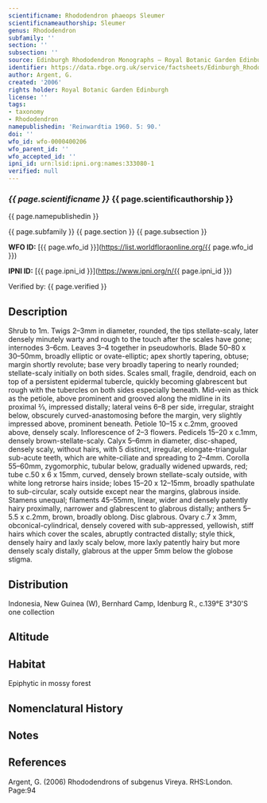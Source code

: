 ```yaml
---
scientificname: Rhododendron phaeops Sleumer
scientificnameauthorship: Sleumer
genus: Rhododendron
subfamily: ''
section: ''
subsection: ''
source: Edinburgh Rhododendron Monographs – Royal Botanic Garden Edinburgh
identifier: https://data.rbge.org.uk/service/factsheets/Edinburgh_Rhododendron_Monographs.xhtml
author: Argent, G.
created: '2006'
rights holder: Royal Botanic Garden Edinburgh
license: ''
tags:
- taxonomy
- Rhododendron
namepublishedin: 'Reinwardtia 1960. 5: 90.'
doi: ''
wfo_id: wfo-0000400206
wfo_parent_id: ''
wfo_accepted_id: ''
ipni_id: urn:lsid:ipni.org:names:333080-1
verified: null
---
```

### _{{ page.scientificname }}_ {{ page.scientificauthorship }}
 {{ page.namepublishedin }}

{{ page.subfamily }} {{ page.section }} {{ page.subsection }}

**WFO ID:** [{{ page.wfo_id }}](https://list.worldfloraonline.org/{{ page.wfo_id }})

**IPNI ID:** [{{ page.ipni_id }}](https://www.ipni.org/n/{{ page.ipni_id }})

Verified by: {{ page.verified }}



## Description
Shrub to 1m. Twigs 2–3mm in diameter, rounded, the tips stellate-scaly, later densely minutely warty and rough to the touch after the scales have gone; internodes 3–6cm. Leaves 3–4 together in pseudowhorls. Blade 50–80 x 30–50mm, broadly elliptic or ovate-elliptic; apex shortly tapering, obtuse; margin shortly revolute; base very broadly tapering to nearly rounded; stellate-scaly initially on both sides. Scales small, fragile, dendroid, each on top of a persistent epidermal tubercle, quickly becoming glabrescent but rough with the tubercles on both sides especially beneath. Mid-vein as thick as the petiole, above prominent and grooved along the midline in its proximal 2⁄3, impressed distally; lateral veins 6–8 per side, irregular, straight below, obscurely curved-anastomosing before the margin, very slightly impressed above, prominent beneath. Petiole 10–15 x c.2mm, grooved above, densely scaly. Inflorescence of 2–3 flowers. Pedicels 15–20 x c.1mm, densely brown-stellate-scaly. Calyx 5–6mm in diameter, disc-shaped, densely scaly, without hairs, with 5 distinct, irregular, elongate-triangular sub-acute teeth, which are white-ciliate and spreading to 2–4mm. Corolla 55–60mm, zygomorphic, tubular below, gradually widened upwards, red; tube c.50 x 6 x 15mm, curved, densely brown stellate-scaly outside, with white long retrorse hairs inside; lobes 15–20 x 12–15mm, broadly spathulate to sub-circular, scaly outside except near the margins, glabrous inside. Stamens unequal; filaments 45–55mm, linear, wider and densely patently hairy proximally, narrower and glabrescent to glabrous distally; anthers 5–5.5 x c.2mm, brown, broadly oblong. Disc glabrous. Ovary c.7 x 3mm, obconical-cylindrical, densely covered with sub-appressed, yellowish, stiff hairs which cover the scales, abruptly contracted distally; style thick, densely hairy and laxly scaly below, more laxly patently hairy but more densely scaly distally, glabrous at the upper 5mm below the globose stigma.

## Distribution
Indonesia, New Guinea (W), Bernhard Camp, Idenburg R., c.139°E 3°30'S one collection

## Altitude


## Habitat
Epiphytic in mossy forest

## Nomenclatural History

                       
## Notes


## References

Argent, G. (2006) Rhododendrons of subgenus Vireya. RHS:London. Page:94
